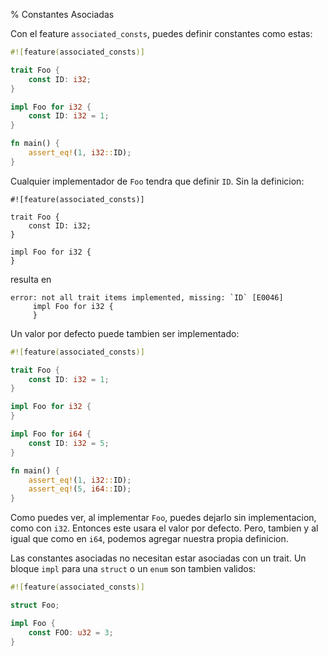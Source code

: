 % Constantes Asociadas

Con el feature `associated_consts`, puedes definir constantes como estas:

```rust
#![feature(associated_consts)]

trait Foo {
    const ID: i32;
}

impl Foo for i32 {
    const ID: i32 = 1;
}

fn main() {
    assert_eq!(1, i32::ID);
}
```

Cualquier implementador de `Foo` tendra que definir `ID`. Sin la definicion:

```rust,ignore
#![feature(associated_consts)]

trait Foo {
    const ID: i32;
}

impl Foo for i32 {
}
```

resulta en

```text
error: not all trait items implemented, missing: `ID` [E0046]
     impl Foo for i32 {
     }
```

Un valor por defecto puede tambien ser implementado:

```rust
#![feature(associated_consts)]

trait Foo {
    const ID: i32 = 1;
}

impl Foo for i32 {
}

impl Foo for i64 {
    const ID: i32 = 5;
}

fn main() {
    assert_eq!(1, i32::ID);
    assert_eq!(5, i64::ID);
}
```

Como puedes ver, al implementar `Foo`, puedes dejarlo sin implementacion, como con `i32`. Entonces este usara el valor por defecto. Pero, tambien y al igual que como en `i64`, podemos agregar nuestra propia definicion.

Las constantes asociadas no necesitan estar asociadas con un trait. Un bloque `impl` para una `struct` o un `enum` son tambien validos:

```rust
#![feature(associated_consts)]

struct Foo;

impl Foo {
    const FOO: u32 = 3;
}
```
